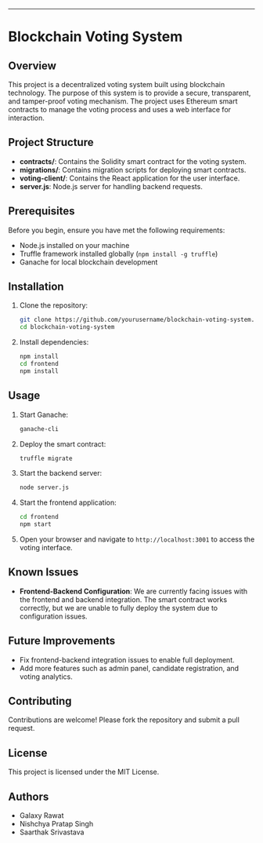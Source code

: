 ---

# Blockchain Voting System

## Overview
This project is a decentralized voting system built using blockchain technology. The purpose of this system is to provide a secure, transparent, and tamper-proof voting mechanism. The project uses Ethereum smart contracts to manage the voting process and uses a web interface for interaction.

## Project Structure
- **contracts/**: Contains the Solidity smart contract for the voting system.
- **migrations/**: Contains migration scripts for deploying smart contracts.
- **voting-client/**: Contains the React application for the user interface.
- **server.js**: Node.js server for handling backend requests.

## Prerequisites
Before you begin, ensure you have met the following requirements:
- Node.js installed on your machine
- Truffle framework installed globally (`npm install -g truffle`)
- Ganache for local blockchain development

## Installation
1. Clone the repository:
   ```bash
   git clone https://github.com/yourusername/blockchain-voting-system.git
   cd blockchain-voting-system
   ```

2. Install dependencies:
   ```bash
   npm install
   cd frontend
   npm install
   ```

## Usage
1. Start Ganache:
   ```bash
   ganache-cli
   ```

2. Deploy the smart contract:
   ```bash
   truffle migrate
   ```

3. Start the backend server:
   ```bash
   node server.js
   ```

4. Start the frontend application:
   ```bash
   cd frontend
   npm start
   ```

5. Open your browser and navigate to `http://localhost:3001` to access the voting interface.

## Known Issues
- **Frontend-Backend Configuration**: We are currently facing issues with the frontend and backend integration. The smart contract works correctly, but we are unable to fully deploy the system due to configuration issues. 

## Future Improvements
- Fix frontend-backend integration issues to enable full deployment.
- Add more features such as admin panel, candidate registration, and voting analytics.

## Contributing
Contributions are welcome! Please fork the repository and submit a pull request.

## License
This project is licensed under the MIT License.

## Authors
- Galaxy Rawat
- Nishchya Pratap Singh
- Saarthak Srivastava

